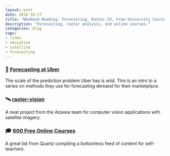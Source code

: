 ```yaml
---
layout: post
date: 2018-10-27
title: "Weekend Reading: Forecasting, Raster CV, Free University Courses"
description: "Forecasting, raster analysis, and online courses."
categories: blog
tags:
- links
- education
- satellite
- forecasting
---
```


### 🔮 [Forecasting at Uber](https://eng.uber.com/forecasting-introduction/)

The scale of the prediction problem Uber has is wild. This is an intro to a series on methods they use for forecasting demand for their marketplace.

### 🛰 [raster-vision](https://github.com/azavea/raster-vision)

A neat project from the Azavea team for computer vision applications with satellite imagery.

### 🎓 [600 Free Online Courses](https://qz.com/1437623/600-free-online-courses-you-can-take-from-universities-worldwide/)

A great list from Quartz compiling a bottomless feed of content for self-teachers.